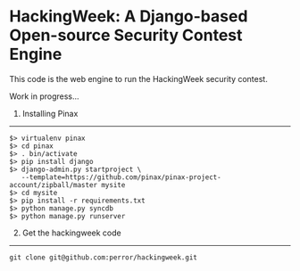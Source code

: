    HackingWeek: A Django-based Open-source Security Contest Engine
===============================================================

This code is the web engine to run the HackingWeek security contest.

Work in progress...


1. Installing Pinax
-------------------

    $> virtualenv pinax
    $> cd pinax
    $> . bin/activate
    $> pip install django
    $> django-admin.py startproject \
       --template=https://github.com/pinax/pinax-project-account/zipball/master mysite
    $> cd mysite
    $> pip install -r requirements.txt
    $> python manage.py syncdb
    $> python manage.py runserver


2. Get the hackingweek code
---------------------------

    git clone git@github.com:perror/hackingweek.git
